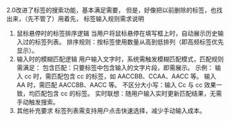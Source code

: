 2.0改进了标签的搜索功能，基本满足需要，
但是，好像把以前删除的标签，也找出来，（先不管了）用着先，
标签输入规则需求说明
1. 鼠标悬停时的标签排序逻辑
当用户将鼠标悬停在填写框上时，自动展示历史输入过的标签列表。
排序规则：按标签使用数量从高到低排列（即高频标签优先显示）。
2. 输入时的模糊匹配逻辑
用户输入文字时，系统需触发模糊匹配模式，匹配规则需满足：
包含匹配：只要标签中包含输入的文字片段，即需展示。
示例：
输入 cc 时，需匹配包含 cc 的标签，如 AACCBB、CCAA、AACC 等。
输入 AA 时，需匹配 AACCBB、AACC 等。
不区分大小写：输入 Cc 与 cc 效果一致，均匹配包含 cc 的标签。
实时联想：随用户输入实时更新匹配结果，无需手动触发搜索。
3. 其他补充要求
标签列表需支持用户点击快速选择，减少手动输入成本。
